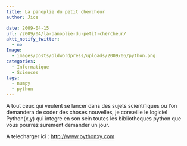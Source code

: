 ```yaml
---
title: La panoplie du petit chercheur
author: Jice

date: 2009-04-15
url: /2009/04/la-panoplie-du-petit-chercheur/
aktt_notify_twitter:
  - no
Image:
  - images/posts/oldwordpress/uploads/2009/06/python.png
categories:
  - Informatique
  - Sciences
tags:
  - numpy
  - python
---
```

A tout ceux qui veulent se lancer dans des sujets scientifiques ou l&#8217;on demandera de coder des choses nouvelles, je conseille le logiciel Python(x,y) qui integre en son sein toutes les bibliotheques python que vous pourrez surement demander un jour.

A telecharger ici : <a title="Python(xy)" href="http://www.pythonxy.com" target="_blank">http://www.pythonxy.com</a>